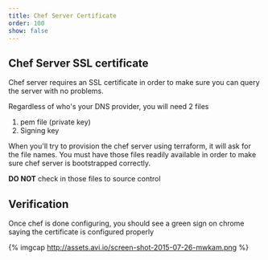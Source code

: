 ```yaml
---
title: Chef Server Certificate
order: 100
show: false
---
```


## Chef Server SSL certificate

Chef server requires an SSL certificate in order to make sure you can query
the server with no problems.

Regardless of who's your DNS provider, you will need 2 files

1. pem file (private key)
2. Signing key

When you'll try to provision the chef server using terraform, it will ask for
the file names. You must have those files readily available in order to make
sure chef server is bootstrapped correctly.

**DO NOT** check in those files to source control

## Verification

Once chef is done configuring, you should see a green sign on chrome saying the
certificate is configured properly

{% imgcap http://assets.avi.io/screen-shot-2015-07-26-mwkam.png %}
